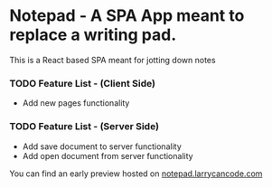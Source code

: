 # Notepad - A SPA App meant to replace a writing pad.

This is a React based SPA meant for jotting down notes

### TODO Feature List - (Client Side)

- Add new pages functionality

### TODO Feature List - (Server Side)

- Add save document to server functionality
- Add open document from server functionality

You can find an early preview hosted on 
[notepad.larrycancode.com](https://notepad.larrycancode.com)
